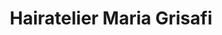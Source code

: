 ---
title: "Hairatelier Maria Grisafi"
url: /offenbach-am-main/hairatelier-maria-grisafi/
shop: Friseur
---